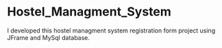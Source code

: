 # Hostel_Managment_System
I developed this hostel managment system registration form project using JFrame and MySql database.
